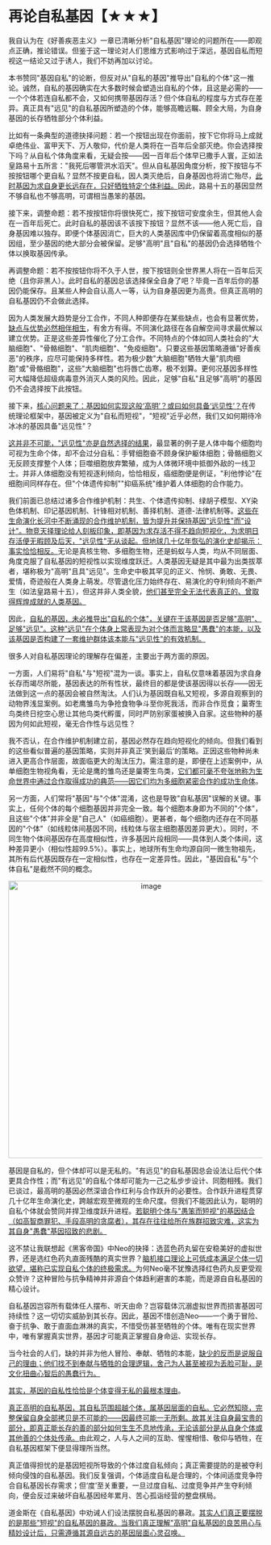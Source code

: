 


# 再论自私基因【★★★】

我自认为在《好善疾恶主义》一章已清晰分析"自私基因"理论的问题所在——即观点正确，推论错误。但鉴于这一理论对人们思维方式影响过于深远，基因自私而短视这一结论又过于诱人，我们不妨再加以讨论。

本书赞同"基因自私"的论断，但反对从"自私的基因"推导出"自私的个体"这一推论。诚然，自私的基因确实在大多数时候会塑造出自私的个体，且这是必需的——一个个体若连自私都不会，又如何携带基因存活？但个体自私的程度与方式存在差异。真正具有"远见"的自私基因所塑造的个体，能够高瞻远瞩、顾全大局，为自身基因的长存牺牲部分个体利益。

比如有一条典型的道德抉择问题：若一个按钮出现在你面前，按下它你将马上成就卓绝伟业、富甲天下、万人敬仰，代价是人类将在一百年后全部灭绝。你会选择按下吗？从自私个体角度来看，无疑会按——因一百年后个体早已撒手人寰，正如法皇路易十五所言："我死后哪管洪水滔天"。但从自私基因角度分析，按下按钮与不按按钮哪个更自私？显然不按更自私，因人类灭绝后，自身基因也将消亡殆尽，[此时基因为求自身更长远存在，只好牺牲特定个体利益。]()因此，路易十五的基因显然不够自私也不够高明，可谓相当愚笨的基因。

接下来，调整命题：若不按按钮你将很快死亡，按下按钮可安度余生，但其他人会在一百年后死亡。此时自私的基因该不该按下按钮？显然不该——他人死亡后，自身基因难以独存。即便个体基因消亡，巨大的人类基因库中仍保留着高度相似的基因组，至少基因的绝大部分会被保留。足够"高明"且"自私"的基因仍会选择牺牲个体以换取基因传承。

再调整命题：若不按按钮你将不久于人世，按下按钮则全世界黑人将在一百年后灭绝（且你非黑人）。此时自私的基因总该选择保全自身了吧？毕竟一百年后你的基因仍能保存。且某些人种会自认高人一等，认为自身基因更为高贵。但真正高明的自私基因仍不会做此选择。

因为人类发展大趋势是分工合作，不同人种即便存在某些缺点，也会有显著优势，[缺点与优势必然相伴相生]()，有舍方有得。不同演化路径在各自解空间寻求最优解以建立优势。正是这些差异性催化了分工合作。不同特点的个体如同人类社会的"大脑细胞"、"骨骼细胞"、"肌肉细胞"、"免疫细胞"。只要这些基因策略遵循"好善疾恶"的秩序，应尽可能保持多样性。若为极少数"大脑细胞"牺牲大量"肌肉细胞"或"骨骼细胞"，这些"大脑细胞"也将唇亡齿寒，极不划算。更何况基因多样性可大幅降低超级病毒意外消灭人类的风险。因此，足够"自私"且足够"高明"的基因仍不会选择按下此按钮。

接下来，[核心问题来了：基因如何实现这般‘高明’？或曰如何具备‘远见性’？]()在传统理论框架中，基因被定义为"自私而短视"，"短视"近乎必然，我们又如何期待冷冰冰的基因具备"远见性"？

[这并非不可能，"远见性"亦是自然选择的结果]()，最显著的例子是人体中每个细胞均可视为生命个体，却不会过分自私：手臂细胞奋不顾身保护躯体细胞；骨骼细胞义无反顾支撑整个人体；巨噬细胞放弃繁殖，成为人体微环境中抵御外敌的一线卫士。并非人体细胞没有短视逐利倾向，恰恰相反，癌细胞便是例证，"利他悖论"在细胞间同样存在。但"个体遗传抑制""抑癌系统"维护着人体细胞的合作能力。

我们前面已总结过诸多合作维护机制：共生、个体遗传抑制、绿胡子模型、XY染色体机制、印记基因机制、针锋相对机制、善择机制、道德-法律机制等。[这些在生命演化长河中不断涌现的合作维护机制，皆为提升并保持基因"远见性"而"设计"。物竞天择理论给人刻板印象，即基因为求存活不得不趋向短视化，为求明日存活便无暇顾及后天，"远见性"无从谈起。但地球几十亿年恢弘的演化史却揭示：事实恰恰相反。]()无论是真核生物、多细胞生物，还是蚂蚁与人类，均从不同层面、角度克服了自私基因的短视性以实现维度跃迁。人类基因无疑是其中最为出类拔萃者，堪称极为"高明"且具"远见"。生命史中极其罕见的正义、怜悯、勇敢、无畏、爱情，奇迹般在人类身上萌发。尽管退化压力始终存在、易演化的夺利倾向不断产生（如法皇路易十五），但这并非人类全貌，[他们甚至完全无法代表真正的、曾取得辉煌成就的人类基因。]()

因此，[自私的基因，未必推导出"自私的个体"，关键在于该基因是否足够"高明"、足够"远见"。这种"远见"在个体身上常表现为对个体而言略显"愚蠢"的本能，以及该基因是否构建了一套维护群体该本能与"远见性"的有效机制。]()

很多人对自私基因理论的理解存在偏差，主要出于两方面的原因。

一方面，人们易将"自私"与"短视"混为一谈。事实上，自私仅意味着基因为求自身长存而竭尽所能，基因表达的所有性状，最终目的都是使该基因得以长存——因无法做到这一点的基因会被自然淘汰。人们认为基因既自私又短视，多源自观察到的动物界浅显案例。如老鹰雏鸟为争抢食物争斗至你死我活，而非合作觅食；巢寄生鸟类终日挖空心思让其他鸟类代孵蛋，同时严防别家蛋被换入自家。这些物种的基因为何如此短视，毫无合作性与远见性？

我不否认，在合作维护机制建立前，基因必然存在趋向短视化的倾向。但我们看到的这些看似普遍的基因策略，实则并非真正‘笑到最后’的策略。正因这些物种尚未进入更高合作层面，故面临更大的淘汰压力。需注意的是，即便在上述案例中，从单细胞生物视角看，无论是鹰的雏鸟还是巢寄生鸟类，[它们都可毫不夸张地称为生命世界中通过合作取得成功的典范——因它们均为多细胞紧密合作的成功生命体]()。

另一方面，人们常将"基因"与"个体"混淆，这也是导致"自私基因"误解的关键。事实上，任何个体的每个细胞基因并非完全一致。每个细胞本身即为不同的"个体"，且这些"个体"并非全是"自己人"（如癌细胞）。更甚者，每个细胞内还存在不同基因的"个体"（如线粒体间基因不同，线粒体与宿主细胞基因差异更大）。同时，不同生物个体间基因存在高度相似性，许多基因片段相同——具体到人类个体间，这种差异更小（相似性超99.5%）。事实上，地球所有生命均源自同一微生物祖先，其所有后代基因既存在一定相似性，也存在一定差异性。因此，"基因自私"与"个体自私"是截然不同的概念。

<p align="center"><img width="550" alt="image" src="https://github.com/user-attachments/assets/318caefa-e634-4df9-b250-663fc2c8cbf6" />
</p>

基因是自私的，但个体却可以是无私的。"有远见"的自私基因总会设法让后代个体更具合作性；而"有远见"的自私个体却可能为一己之私步步设计、同胞相残。我们已谈过，最高明的基因必然深谙合作红利与合作跃升的必要性。合作跃升进程贯穿几十亿年生命演化史，跨越宏观至微观的生命尺度。但我们不能因此认为，聪明的自私个体就会赞同并捍卫维度跃升进程。[若聪明个体与"愚笨而短视"的基因结合（如高智商罪犯、手段高明的贪腐者），其存在往往给所在族群招致灾难，这实为其自身"愚蠢"基因招致的悲剧。]()

这不禁让我联想起《黑客帝国》中Neo的抉择：选蓝色药丸留在安稳美好的虚拟世界，还是选红色药丸直面残酷的真实世界？[脑机接口理论上可低成本满足个体一切欲望，堪称已实现自私个体的终极需求。]()为何Neo毫不犹豫选择红色药丸反更受观众赞许？这种冒险与抗争精神并非源自个体趋利避害的本能，而是源自自私基因的精心设计。

自私基因岂容所有载体任人摆布、听天由命？岂容载体沉溺虚拟世界而损害基因可持续性？这一切切实威胁到其长存。因此，基因不惜创造Neo——一个勇于冒险、奋于抗争、敢于直面血淋淋的真实，不惜受伤甚至牺牲的个体。唯有在现实世界中，唯有掌握真实世界，基因才可能真正掌握自身命运、实现长存。

当今社会的人们，缺的并非为他人冒险、奉献、牺牲的本能，[缺少的反而是说服自己的理由；他们找不到奉献与牺牲的合理逻辑，舍己为人甚至被视为丢脸可耻，是文化扭曲心智后的愚蠢行为。]()

[其实，基因的自私性恰恰是个体变得无私的最根本理由]()。

[真正高明的自私基因，其自私范围超越个体，属基因层面的自私。它必然知晓，完整保留自身全部拷贝是不可能的——因最终可能一无所剩。故其关注自身最宝贵的部分，即真正能长存的善的部分如何生生不息地传承，无论该部分是从自身个体或其他善的个体处传承。]()由此观之，人与人之间的互助、惺惺相惜、敬仰与牺牲，在自私基因框架下便显得理所当然。

真正值得担忧的是基因短视所导致的个体过度自私倾向；真正需要提防的是被夺利倾向侵蚀的自私基因。我们反复强调，个体适度自私是合理的，个体间适度竞争符合自私基因长存需求；但‘度’至关重要，一旦过度自私、过度竞争并产生夺利倾向，便会反过来破坏自私基因经年累月、苦心孤诣经营的整盘棋局。

道金斯在《自私基因》中劝诫人们设法摆脱自私基因的暴政。[其实人们真正要摆脱的是那些"短视"的自私基因的暴政。当我们真正理解"高明"自私基因的良苦用心与精妙设计后，只需遵循其源自远古的基因层面心灵召唤。]()

